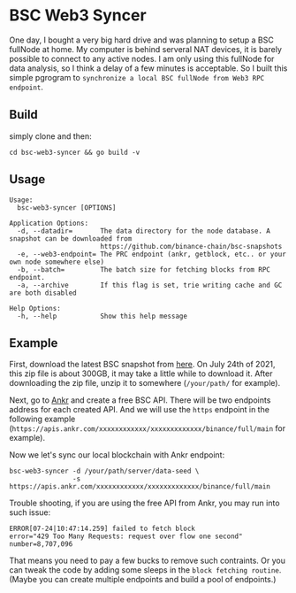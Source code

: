 # BSC Web3 Syncer 

One day, I bought a very big hard drive and was planning to setup a BSC fullNode at home. My computer is behind serveral NAT devices, it is barely possible to connect to any active nodes. I am only using this fullNode for data analysis, so I think a delay of a few minutes is acceptable. So I built this simple pgrogram to  `synchronize a local BSC fullNode from Web3 RPC endpoint`.  



## Build 

simply clone and then:  

```
cd bsc-web3-syncer && go build -v 
```


## Usage 

```
Usage:
  bsc-web3-syncer [OPTIONS]

Application Options:
  -d, --datadir=       The data directory for the node database. A snapshot can be downloaded from
                       https://github.com/binance-chain/bsc-snapshots
  -e, --web3-endpoint= The PRC endpoint (ankr, getblock, etc.. or your own node somewhere else)
  -b, --batch=         The batch size for fetching blocks from RPC endpoint.
  -a, --archive        If this flag is set, trie writing cache and GC are both disabled

Help Options:
  -h, --help           Show this help message
```


## Example 


First, download the latest BSC snapshot from [here](https://github.com/binance-chain/bsc-snapshots). On July 24th of 2021, this zip file is about 300GB, it may take a little while to download it. After downloading the zip file, unzip it to somewhere (`/your/path/` for example).  

Next, go to [Ankr](https://app.ankr.com/api) and create a free BSC API. There will be two endpoints address for each created API. And we will use the `https` endpoint in the following example (`https://apis.ankr.com/xxxxxxxxxxxx/xxxxxxxxxxxxx/binance/full/main` for example).


Now we let's sync our local blockchain with Ankr endpoint:  

```
bsc-web3-syncer -d /your/path/server/data-seed \
                -s https://apis.ankr.com/xxxxxxxxxxxx/xxxxxxxxxxxxx/binance/full/main 
```


Trouble shooting, if you are using the free API from Ankr, you may run into such issue:  

```
ERROR[07-24|10:47:14.259] failed to fetch block                    error="429 Too Many Requests: request over flow one second" number=8,707,096
```

That means you need to pay a few bucks to remove such contraints. Or you can tweak the code by adding some sleeps in the `block fetching routine`.  (Maybe you can create multiple endpoints and build a pool of endpoints.)  

